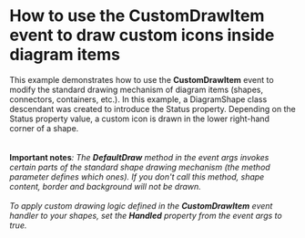 # How to use the CustomDrawItem event to draw custom icons inside diagram items


This example demonstrates how to use the <strong>CustomDrawItem</strong> event to modify the standard drawing mechanism of diagram items (shapes, connectors, containers, etc.). In this example, a DiagramShape class descendant was created to introduce the Status property. Depending on the Status property value, a custom icon is drawn in the lower right-hand corner of a shape.<br><br><br><strong>Important notes</strong><em>:</em> <em>The <strong>DefaultDraw</strong> method in the event args invokes certain parts of the standard shape drawing mechanism (the method parameter defines which ones). If you don't call this method, shape content, border and background will not be drawn.</em><br><br><em>To apply custom drawing logic defined in the <strong>CustomDrawItem</strong> event handler to your shapes, set the <strong>Handled</strong> property from the event args to true.</em>

<br/>


